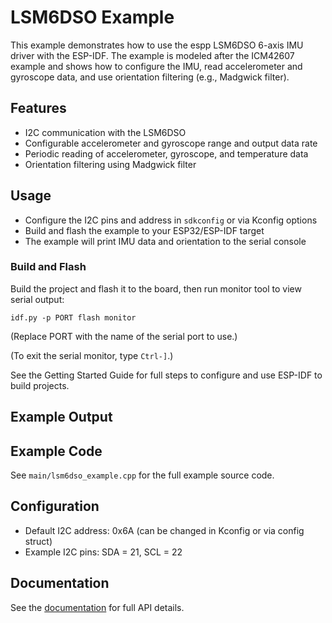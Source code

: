 # LSM6DSO Example

This example demonstrates how to use the espp LSM6DSO 6-axis IMU driver with the
ESP-IDF. The example is modeled after the ICM42607 example and shows how to
configure the IMU, read accelerometer and gyroscope data, and use orientation
filtering (e.g., Madgwick filter).

## Features
- I2C communication with the LSM6DSO
- Configurable accelerometer and gyroscope range and output data rate
- Periodic reading of accelerometer, gyroscope, and temperature data
- Orientation filtering using Madgwick filter

## Usage
- Configure the I2C pins and address in `sdkconfig` or via Kconfig options
- Build and flash the example to your ESP32/ESP-IDF target
- The example will print IMU data and orientation to the serial console

### Build and Flash

Build the project and flash it to the board, then run monitor tool to view
serial output:

```
idf.py -p PORT flash monitor
```

(Replace PORT with the name of the serial port to use.)

(To exit the serial monitor, type ``Ctrl-]``.)

See the Getting Started Guide for full steps to configure and use ESP-IDF to build projects.

## Example Output

## Example Code
See `main/lsm6dso_example.cpp` for the full example source code.

## Configuration
- Default I2C address: 0x6A (can be changed in Kconfig or via config struct)
- Example I2C pins: SDA = 21, SCL = 22

## Documentation
See the [documentation](https://esp-cpp.github.io/espp/imu/lsm6dso.html) for
full API details.
